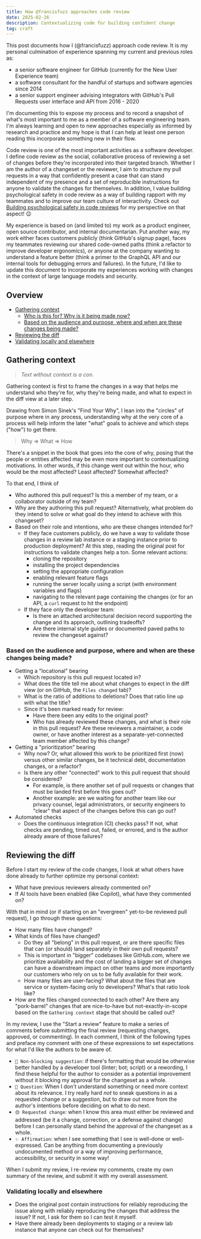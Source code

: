 ```yaml
---
title: How @francisfuzz approaches code review
date: 2025-02-26
description: Contextualizing code for building confident change
tag: craft
---
```


This post documents how I (@francisfuzz) approach code review. It is my personal culmination of experience spanning my current and previous roles as:

- a senior software engineer for GitHub (currently for the New User Experience team)
- a software consultant for the handful of startups and software agencies since 2014
- a senior support engineer advising integrators with GitHub's Pull Requests user interface and API from 2016 - 2020

I'm documenting this to expose my process and to record a snapshot of what's most important to me as a member of a software engineering team. I'm always learning and open to new approaches especially as informed by research and practice and my hope is that I can help at least one person reading this incorporate something new in their flow.

Code review is one of the most important activities as a software developer. I define code review as the social, collaborative process of reviewing a set of changes before they're incorporated into their targeted branch. Whether I am the author of a changeset or the reviewer, I aim to structure my pull requests in a way that confidently present a case that can stand independent of my presence and a set of reproducible instructions for anyone to validate the changes for themselves. In addition, I value building psychological safety in code review as a way of building rapport with my teammates and to improve our team culture of interactivity. Check out [Building psychological safety in code reviews](https://www.francisfuzz.com/posts/2023-07-21-building-psychological-safety-in-code-reviews) for my perspective on that aspect! 😉

My experience is based on (and limited to) my work as a product engineer, open source contributor, and internal documentarian. Put another way, my work either faces customers publicly (think GitHub's signup page), faces my teammates reviewing our shared code-owned paths (think a refactor to improve developer ergonomics), or anyone at the company wanting to understand a feature better (think a primer to the GraphQL API and our internal tools for debugging errors and failures). In the future, I'd like to update this document to incorporate my experiences working with changes in the context of large language models and security.

## Overview

- [Gathering context](#gathering-context)
    - [Who is this for? Why is it being made now?](#who-is-this-for-why-is-it-being-made-now)
    - [Based on the audience and purpose, where and when are these changes being made?](#based-on-the-audience-and-purpose-where-and-when-are-these-changes-being-made)
- [Reviewing the diff](#reviewing-the-diff)
- [Validating locally and elsewhere](#validating-locally-and-elsewhere)

## Gathering context

> _Text without context is a con._ 

Gathering context is first to frame the changes in a way that helps me understand who they're for, why they're being made, and what to expect in the diff view at a later step. 

Drawing from Simon Sinek's "Find Your Why", I lean into the "circles" of purpose where in any process, understanding why at the very core of a process will help inform the later "what" goals to achieve and which steps ("how") to get there.

> Why => What => How

There's a snippet in the book that goes into the core of why, posing that the people or entities affected may be even more important to contextualizing motivations. In other words, if this change went out within the hour, who would be the most affected? Least affected? Somewhat affected? 

To that end, I think of

- Who authored this pull request? Is this a member of my team, or a collaborator outside of my team?
- Why are they authoring this pull request? Alternatively, what problem do they intend to solve or what goal do they intend to achieve with this changeset?
- Based on their role and intentions, who are these changes intended for?
  - If they face customers publicly, do we have a way to validate those changes in a review lab instance or a staging instance prior to production deployment? At this step, reading the original post for instructions to validate changes help a ton. Some relevant actions:
    - cloning the repository
    - installing the project dependencies
    - setting the appropriate configuration
    - enabling relevant feature flags
    - running the server locally using a script (with environment variables and flags)
    - navigating to the relevant page containing the changes (or for an API, a `curl` request to hit the endpoint)
  - If they face only the developer team:
    - Is there an attached architectural decision record supporting the change and its approach, outlining tradeoffs?
    - Are there internal style guides or documented paved paths to review the changeset against?

### Based on the audience and purpose, where and when are these changes being made?

- Getting a "locational" bearing
  - Which repository is this pull request located in?
  - What does the title tell me about what changes to expect in the diff view (or on GitHub, the `Files changed` tab)?
  - What is the ratio of additions to deletions? Does that ratio line up with what the title?
  - Since it's been marked ready for review:
    - Have there been any edits to the original post?
    - Who has already reviewed these changes, and what is their role in this pull request? Are these reviewers a maintainer, a code owner, or have another interest as a separate-yet-connected team member affected by this change?
- Getting a "prioritization" bearing
  - Why now? Or, what allowed this work to be prioritized first (now) versus other similar changes, be it technical debt, documentation changes, or a refactor?
  - Is there any other "connected" work to this pull request that should be considered?
    - For example, is there another set of pull requests or changes that must be landed first before this goes out?
    - Another example: are we waiting for another team like our privacy counsel, legal administrators, or security engineers to "clear" that aspect of the changes before this can go out?
- Automated checks
  - Does the continuous integration (CI) checks pass? If not, what checks are pending, timed out, failed, or errored, and is the author already aware of those failures?

## Reviewing the diff

Before I start my review of the code changes, I look at what others have done already to further optimize my personal context:

- What have previous reviewers already commented on?
- If AI tools have been enabled (like Copilot), what have they commented on?

With that in mind (or if starting on an "evergreen" yet-to-be reviewed pull request), I go through these questions:

- How many files have changed?
- What kinds of files have changed?
  - Do they all "belong" in this pull request, or are there specific files that can (or should) land separately in their own pull requests?
  - This is important in "bigger" codebases like GitHub.com, where we prioritize availability and the cost of landing a bigger set of changes can have a downstream impact on other teams and more importantly our customers who rely on us to be fully available for their work.
  - How many files are user-facing? What about the files that are service or system-facing only to developers? What's that ratio look like?
- How are the files changed connected to each other? Are there any "pork-barrel" changes that are nice-to-have but not-exactly-in-scope based on the `Gathering context` stage that should be called out?

In my review, I use the "Start a review" feature to make a series of comments before submitting the final review (requesting changes, approved, or commenting). In each comment, I think of the following types and preface my comment with one of these expressions to set expectations for what I'd like the authors to be aware of.

- `💅 Non-blocking suggestion`: if there's formatting that would be otherwise better handled by a developer tool (linter; bot; script) or a rewording, I find these helpful for the author to consider as a potential improvement without it blocking my approval for the changeset as a whole.
- `🙋 Question`: When I don't understand something or need more context about its relevance. I try really hard _not_ to sneak questions in as a requested change or a suggestion, but to draw out more from the author's intentions before deciding on what to do next.
- `🟡 Requested change`: when I know this area must either be reviewed and addressed (be it a change, correction, or a defense against change) before I can personally stand behind the approval of the changeset as a whole.
- `✨ Affirmation`: when I see something that I see is well-done or well-expressed. Can be anything from documenting a previously undocumented method or a way of improving performance, accessibility, or security in some way!

When I submit my review, I re-review my comments, create my own summary of the review, and submit it with my overall assessment.

### Validating locally and elsewhere

- Does the original post contain instructions for reliably reproducing the issue along with reliably reproducing the changes that address the issue? If not, I ask for them so I can test it myself.
- Have there already been deployments to staging or a review lab instance that anyone can check out for themselves? 
